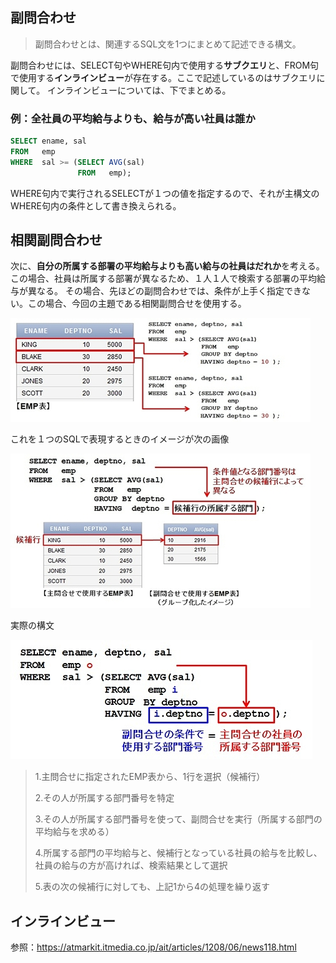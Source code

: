 ## 副問合わせ

> 副問合わせとは、関連するSQL文を1つにまとめて記述できる構文。

副問合わせには、SELECT句やWHERE句内で使用する**サブクエリ**と、FROM句で使用する**インラインビュー**が存在する。ここで記述しているのはサブクエリに関して。
インラインビューについては、下でまとめる。

### 例：全社員の平均給与よりも、給与が高い社員は誰か

```SQL
SELECT ename, sal
FROM   emp
WHERE  sal >= (SELECT AVG(sal)  
               FROM   emp);　　
```

WHERE句内で実行されるSELECTが１つの値を指定するので、それが主構文のWHERE句内の条件として書き換えられる。

## 相関副問合わせ

次に、**自分の所属する部署の平均給与よりも高い給与の社員はだれか**を考える。この場合、社員は所属する部署が異なるため、１人１人で検索する部署の平均給与が異なる。
その場合、先ほどの副問合わせでは、条件が上手く指定できない。この場合、今回の主題である相関副問合せを使用する。


![今回の例](../documents/jo_pic2.jpg)


これを１つのSQLで表現するときのイメージが次の画像


![今回の例](../documents/jo_pic3.jpg)


実際の構文

![今回の例](../documents/jo_pic4.jpg)

> 1.主問合せに指定されたEMP表から、1行を選択（候補行）
>
> 2.その人が所属する部門番号を特定
>
> 3.その人が所属する部門番号を使って、副問合せを実行（所属する部門の平均給与を求める）
>
> 4.所属する部門の平均給与と、候補行となっている社員の給与を比較し、社員の給与の方が高ければ、検索結果として選択
>
> 5.表の次の候補行に対しても、上記1から4の処理を繰り返す

## インラインビュー



参照：https://atmarkit.itmedia.co.jp/ait/articles/1208/06/news118.html

